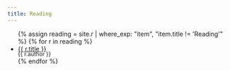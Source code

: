 ```yaml
---
title: Reading
---
```


<ul class="index">
{% assign reading = site.r | where_exp: "item", "item.title != 'Reading'" %}
{% for r in reading %}
<li>
  <a href="{{ r.url }}">{{ r.title }}</a> 
  <div style="margin-top: -4px; font-size: 0.9em;">{{ r.author }}</div>
</li>
{% endfor %}
</ul>
